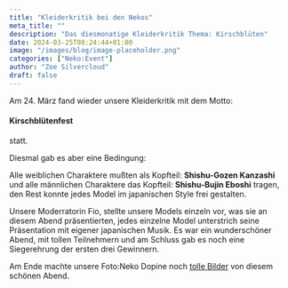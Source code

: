 ```yaml
---
title: "Kleiderkritik bei den Nekos"
meta_title: ""
description: "Das diesmonatige Kleiderkritik Thema: Kirschblüten"
date: 2024-03-25T08:24:44+01:00
image: "/images/blog/image-placeholder.png"
categories: ["Neko:Event"]
author: "Zoe Silvercloud"
draft: false
---
```


Am 24. März fand wieder unsere Kleiderkritik mit dem Motto:

#### Kirschblütenfest

statt.

Diesmal gab es aber eine Bedingung: 

Alle weiblichen Charaktere mußten als Kopfteil: **Shishu-Gozen Kanzashi** und alle männlichen Charaktere das Kopfteil: **Shishu-Bujin Eboshi** tragen, den Rest konnte jedes Model im japanischen Style frei gestalten.

Unsere Moderratorin Fio, stellte unsere Models einzeln vor, was sie an diesem Abend präsentierten, jedes einzelne Model unterstrich seine Präsentation mit eigener japanischen Musik.
Es war ein wunderschöner Abend, mit tollen Teilnehmern und am Schluss gab es noch eine Siegerehrung der ersten drei Gewinnern.

Am Ende machte unsere Foto:Neko Dopine noch [tolle Bilder](https://img.electronicping.net/album/Kleiderkritik%3A-Kirschblütenfest.JnI) von diesem schönen Abend.